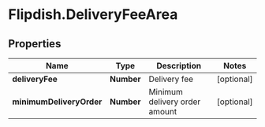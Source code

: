 # Flipdish.DeliveryFeeArea

## Properties
Name | Type | Description | Notes
------------ | ------------- | ------------- | -------------
**deliveryFee** | **Number** | Delivery fee | [optional] 
**minimumDeliveryOrder** | **Number** | Minimum delivery order amount | [optional] 


